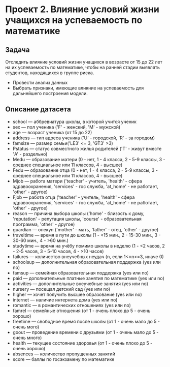 # Проект 2. Влияние условий жизни учащихся на успеваемость по математике

## Задача
Отследить влияние условий жизни учащихся в возрасте от 15 до 22 лет на их успеваемость по математике, чтобы на ранней стадии выявлять студентов, находящихся в группе риска.
* Провести анализ данных
* Выбрать признаки, имеющие влияние на успеваемость для дальнейшего построения модели.

## Описание датасета
* school — аббревиатура школы, в которой учится ученик
* sex — пол ученика ('F' - женский, 'M' - мужской)
* age — возраст ученика (от 15 до 22)
* address — тип адреса ученика ('U' - городской, 'R' - за городом)
* famsize — размер семьи('LE3' <= 3, 'GT3' >3)
* Pstatus — статус совместного жилья родителей ('T' - живут вместе 'A' - раздельно)
* Medu — образование матери (0 - нет, 1 - 4 класса, 2 - 5-9 классы, 3 - среднее специальное или 11 классов, 4 - высшее)
* Fedu — образование отца (0 - нет, 1 - 4 класса, 2 - 5-9 классы, 3 - среднее специальное или 11 классов, 4 - высшее)
* Mjob — работа матери ('teacher' - учитель, 'health' - сфера здравоохранения, 'services' - гос служба, 'at_home' - не работает, 'other' - другое)
* Fjob — работа отца ('teacher' - учитель, 'health' - сфера здравоохранения, 'services' - гос служба, 'at_home' - не работает, 'other' - другое)
* reason — причина выбора школы ('home' - близость к дому, 'reputation' - репутация школы, 'course' - образовательная программа, 'other' - другое)
* guardian — опекун ('mother' - мать, 'father' - отец, 'other' - другое)
* traveltime — время в пути до школы (1 - <15 мин., 2 - 15-30 мин., 3 - 30-60 мин., 4 - >60 мин.)
* studytime — время на учёбу помимо школы в неделю (1 - <2 часов, 2 - 2-5 часов, 3 - 5-10 часов, 4 - >10 часов)
* failures — количество внеучебных неудач (n, если 1<=n<=3, иначе 0)
* schoolsup — дополнительная образовательная поддержка (yes или no)
* famsup — семейная образовательная поддержка (yes или no)
* paid — дополнительные платные занятия по математике (yes или no)
* activities — дополнительные внеучебные занятия (yes или no)
* nursery — посещал детский сад (yes или no)
* higher — хочет получить высшее образование (yes или no)
* internet — наличие интернета дома (yes или no)
* romantic — в романтических отношениях (yes или no)
* famrel — семейные отношения (от 1 - очень плохо до 5 - очень хорошо)
* freetime — свободное время после школы (от 1 - очень мало до 5 - очень мого)
* goout — проведение времени с друзьями (от 1 - очень мало до 5 - очень много)
* health — текущее состояние здоровья (от 1 - очень плохо до 5 - очень хорошо)
* absences — количество пропущенных занятий
* score — баллы по госэкзамену по математике